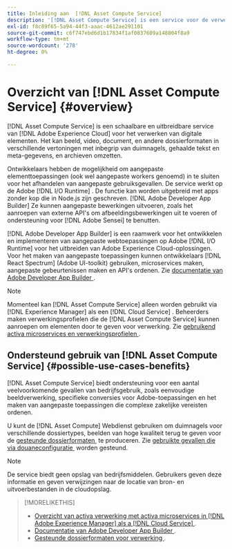 ```yaml
---
title: Inleiding aan  [!DNL Asset Compute Service]
description: '[!DNL Asset Compute Service] is een service voor de verwerking van eigen middelen in de cloud die de complexiteit vermindert en de schaalbaarheid verbetert.'
exl-id: f8c89f65-5a94-44f3-aaac-4612ae291101
source-git-commit: c6f747ebd6d1b17834f1af0837609a148804f8a9
workflow-type: tm+mt
source-wordcount: '278'
ht-degree: 0%

---
```


# Overzicht van [!DNL Asset Compute Service] {#overview}

[!DNL Asset Compute Service] is een schaalbare en uitbreidbare service van [!DNL Adobe Experience Cloud] voor het verwerken van digitale elementen. Het kan beeld, video, document, en andere dossierformaten in verschillende vertoningen met inbegrip van duimnagels, gehaalde tekst en meta-gegevens, en archieven omzetten.

Ontwikkelaars hebben de mogelijkheid om aangepaste elementtoepassingen (ook wel aangepaste workers genoemd) in te sluiten voor het afhandelen van aangepaste gebruiksgevallen. De service werkt op de Adobe [!DNL I/O Runtime] . De functie kan worden uitgebreid met apps zonder kop die in Node.js zijn geschreven. [!DNL Adobe Developer App Builder] Ze kunnen aangepaste bewerkingen uitvoeren, zoals het aanroepen van externe API&#39;s om afbeeldingsbewerkingen uit te voeren of ondersteuning voor [!DNL Adobe Sensei] te benutten.

[!DNL Adobe Developer App Builder] is een raamwerk voor het ontwikkelen en implementeren van aangepaste webtoepassingen op Adobe [!DNL I/O Runtime] voor het uitbreiden van Adobe Experience Cloud-oplossingen. Voor het maken van aangepaste toepassingen kunnen ontwikkelaars [!DNL React Spectrum] (Adobe UI-toolkit) gebruiken, microservices maken, aangepaste gebeurtenissen maken en API&#39;s ordenen. Zie [&#x200B; documentatie van Adobe Developer App Builder &#x200B;](https://developer.adobe.com/app-builder/docs/overview/).

>[!NOTE]
>
>Momenteel kan [!DNL Asset Compute Service] alleen worden gebruikt via [!DNL Experience Manager] als een [!DNL Cloud Service] . Beheerders maken verwerkingsprofielen die de [!DNL Asset Compute Service] kunnen aanroepen om elementen door te geven voor verwerking. Zie [&#x200B; gebruikend activa microservices en verwerkingsprofielen &#x200B;](https://experienceleague.adobe.com/nl/docs/experience-manager-cloud-service/content/assets/manage/asset-microservices-configure-and-use).

## Ondersteund gebruik van [!DNL Asset Compute Service] {#possible-use-cases-benefits}

[!DNL Asset Compute Service] biedt ondersteuning voor een aantal veelvoorkomende gevallen van bedrijfsgebruik, zoals eenvoudige beeldverwerking, specifieke conversies voor Adobe-toepassingen en het maken van aangepaste toepassingen die complexe zakelijke vereisten ordenen.

U kunt de [!DNL Asset Compute] Webdienst gebruiken om duimnagels voor verschillende dossiertypes, beelden van hoge kwaliteit terug te geven voor de [&#x200B; gesteunde dossierformaten &#x200B;](https://experienceleague.adobe.com/nl/docs/experience-manager-cloud-service/content/assets/file-format-support) te produceren. Zie [&#x200B; gebruikte gevallen die via douaneconfiguratie &#x200B;](https://experienceleague.adobe.com/nl/docs/experience-manager-cloud-service/content/assets/manage/asset-microservices-configure-and-use) worden gesteund.

>[!NOTE]
>
>De service biedt geen opslag van bedrijfsmiddelen. Gebruikers geven deze informatie en geven verwijzingen naar de locatie van bron- en uitvoerbestanden in de cloudopslag.

<!-- TBD: Should this be mentioned in the docs?

|Asset Compute Service does not do this|Expectations from implementing client|
|---|---|
| Binary uploads or API-based asset ingestion. | Use other methods to ingest assets. |
| Store binaries or any persisted data across processing requests.| Each request is independent so treat it as a standalone request by sharing binary and processing instructions. |
| Store any configurations such as processing rules or settings for a user or an organization's account. | Add processing request to each request/instruction. |
| Direct event handling of asset creation events from storage systems and processing completed notifications, and errors. | Use [!DNL Adobe I/O] Events and other methods. |

-->

>[!MORELIKETHIS]
>
>* [&#x200B; Overzicht van activa verwerking met activa microservices in  [!DNL Adobe Experience Manager]  als a  [!DNL Cloud Service] &#x200B;](https://experienceleague.adobe.com/nl/docs/experience-manager-cloud-service/content/assets/asset-microservices-overview).
>* [&#x200B; Documentatie van Adobe Developer App Builder &#x200B;](https://developer.adobe.com/app-builder/docs/overview).
>* [&#x200B; Gesteunde dossierformaten voor verwerking &#x200B;](https://experienceleague.adobe.com/nl/docs/experience-manager-cloud-service/content/assets/file-format-support).

<!-- **TBD:**
* Clarify the service can only be used within AEM as Cloud Service. The docs provided as context for custom application developers. Not to be used as a standalone service.
  ** and API as that plays a role in custom applications (accepting standard params, invoking Nui itself in the future, etc. (this is an outlook))

* link to aem as cloud service docs on asset ingestion and customization with processing profiles.
-->
